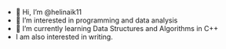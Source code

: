 - 👋 Hi, I’m @helinaik11
- 👀 I’m interested in programming and data analysis
- 🌱 I’m currently learning Data Structures and Algorithms in C++
- I am also interested in writing.


<!---
helinaik11/helinaik11 is a ✨ special ✨ repository because its `README.md` (this file) appears on your GitHub profile.
You can click the Preview link to take a look at your changes.
--->
